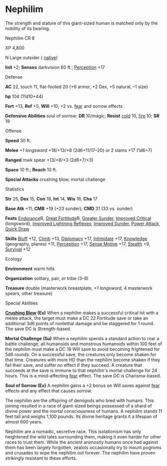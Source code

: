 # Nephilim

The strength and stature of this giant-sized human is matched only by the nobility of its bearing.

Nephilim CR 8

XP 4,800

N Large outsider ( [native](monsters/creatureTypes#_native-subtype))

**Init** +2; **Senses** darkvision 60 ft.; [Perception](skills/perception#_perception) +17

Defense

**AC** 22, touch 11, flat-footed 20 (+6 armor, +2 Dex, +5 natural, –1 size)

**hp** 104 (11d10+44)

**Fort** +13, **Ref** +5, **Will** +10; +2 vs. [fear](monsters/universalMonsterRules#_fear-(su-or-sp)) and sorrow effects

**Defensive Abilities** soul of sorrow; **DR** 10/magic; **Resist** [cold](monsters/creatureTypes#_cold-subtype) 10, [fire](monsters/creatureTypes#_fire-subtype) 10; **SR** 19

Offense

**Speed** 30 ft.

**Melee** _+1 longsword_ +18/+13/+8 (2d6+11/17–20) or 2 slams +17 (1d6+7)

**Ranged** mwk spear +13/+8/+3 (2d6+7/×3)

**Space** 10 ft.; **Reach** 10 ft.

**Special Attacks** crushing blow, mortal challenge

Statistics

**Str** 25, **Dex** 15, **Con** 18, **Int** 14, **Wis** 16, **Cha** 17

**Base Atk** +11; **CMB** +19 (+23 sunder); **CMD** 31 (33 vs. sunder)

**Feats** [Endurance](feats#_endurance)B, [Great Fortitude](feats#_great-fortitude)B, [Greater Sunder](feats#_greater-sunder), [Improved Critical](feats#_improved-critical) (longsword), [Improved Lightning Reflexes](feats#_improved-lightning-reflexes), [Improved Sunder](feats#_improved-sunder), [Power Attack](feats#_power-attack), [Quick Draw](feats#_quick-draw)

**Skills** [Bluff](skills/bluff#_bluff) +12, [Climb](skills/climb#_climb) +13, [Diplomacy](skills/diplomacy#_diplomacy) +17, [Intimidate](skills/intimidate#_intimidate) +17, [Knowledge](skills/knowledge#_knowledge) (geography, planes) +11, [Perception](skills/perception#_perception) +17, [Sense Motive](skills/senseMotive#_sense-motive) +17, [Stealth](skills/stealth#_stealth) +9, [Survival](skills/survival#_survival) +12

Ecology

**Environment** warm hills

**Organization** solitary, pair, or tribe (3–8)

**Treasure** double (masterwork breastplate, _+1 longsword_, 4 masterwork spears, other treasure)

Special Abilities

**[Crushing Blow](ultimateCombat/ultimateCombatFeats#_crushing-blow) (Ex)** When a nephilim makes a successful critical hit with a melee attack, the target must make a DC 22 Fortitude save or take an additional 3d6 points of nonlethal damage and be staggered for 1 round. The save DC is Strength-based.

**Mortal Challenge (Su)** When a nephilim spends a standard action to roar a battle challenge, all humanoids and monstrous humanoids within 100 feet of the nephilim must make a DC 18 Will save to avoid becoming frightened for 5d6 rounds. On a successful save, the creatures only become shaken for that time. Creatures with more HD than the nephilim become shaken if they fail their save, and suffer no effect if they succeed. A creature that succeeds at the save is immune to that nephilim's mortal challenge for 24 hours. This is a mind-affecting [fear](monsters/universalMonsterRules#_fear-(su-or-sp)) effect. The save DC is Charisma-based.

**Soul of Sorrow (Ex)** A nephilim gains a +2 bonus on Will saves against [fear](monsters/universalMonsterRules#_fear-(su-or-sp)) effects and any effect that causes sorrow.

The nephilim are the offspring of demigods who bred with humans. This joining resulted in a race of giant-sized beings possessed of a shard of divine power and the mortal consciousness of humans. A nephilim stands 11 feet tall and weighs 1,100 pounds. Its divine heritage grants it a lifespan of almost 600 years.

Nephilim are a nomadic, secretive race. This isolationism has only heightened the wild tales surrounding them, making it even harder for other races to trust them. While the ancient animosity humans once had against them has been largely forgotten, zealots occasionally try to mount pogroms and crusades to wipe the nephilim out forever. The nephilim have proven strikingly resistant to these efforts.

